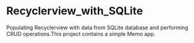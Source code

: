 # Recyclerview_with_SQLite
Populating Recyclerview with data from SQLite database and performing CRUD operations.This project contains a simple Memo app.
